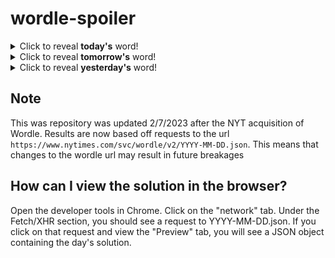 # wordle-spoiler

<details>
  <summary>Click to reveal <b>today's</b> word!</summary>
  <br>
  <b> skier </b>
</details>

<details>
  <summary>Click to reveal <b>tomorrow's</b> word!</summary>
  <br>
  <b> minus </b>
</details>

<details>
  <summary>Click to reveal <b>yesterday's</b> word!</summary>
  <br>
  <b> bevel </b>
</details>

## Note
This was repository was updated 2/7/2023 after the NYT acquisition of Wordle. Results are now based off requests to the url `https://www.nytimes.com/svc/wordle/v2/YYYY-MM-DD.json`. This means that changes to the wordle url may result in future breakages

## How can I view the solution in the browser?
Open the developer tools in Chrome. Click on the "network" tab. Under the Fetch/XHR section, you should see a request to YYYY-MM-DD.json. If you click on that request and view the "Preview" tab, you will see a JSON object containing the day's solution.